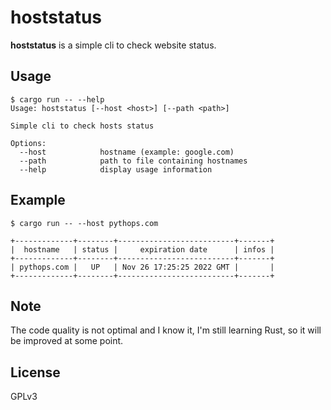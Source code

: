 # hoststatus
**hoststatus** is a simple cli to check website status.

## Usage
```
$ cargo run -- --help
Usage: hoststatus [--host <host>] [--path <path>]

Simple cli to check hosts status

Options:
  --host            hostname (example: google.com)
  --path            path to file containing hostnames
  --help            display usage information

```

## Example
```
$ cargo run -- --host pythops.com

+-------------+--------+--------------------------+-------+
|  hostname   | status |     expiration date      | infos |
+-------------+--------+--------------------------+-------+
| pythops.com |   UP   | Nov 26 17:25:25 2022 GMT |       |
+-------------+--------+--------------------------+-------+
```

## Note
The code quality is not optimal and I know it, I'm still learning Rust, so it will be improved at some point.

## License
GPLv3
